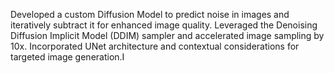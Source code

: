 Developed a custom Diffusion Model to predict noise in images and iteratively subtract it for enhanced image
quality. Leveraged the Denoising Diffusion Implicit Model (DDIM) sampler and accelerated image sampling
by 10x. Incorporated UNet architecture and contextual considerations for targeted image generation.I
